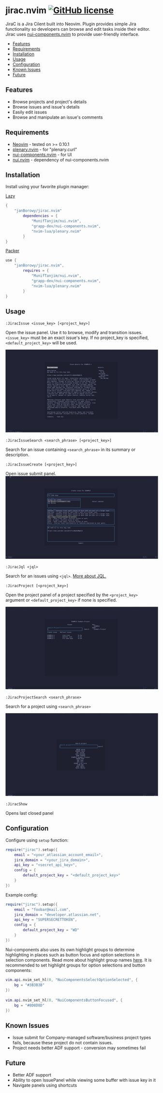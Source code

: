 # jirac.nvim [![GitHub license](https://img.shields.io/badge/license-MIT-blue.svg?style=flat-square)](https://github.com/your/your-project/blob/master/LICENSE)

JiraC is a Jira Cilent built into Neovim. Plugin provides simple Jira functionality so
developers can browse and edit tasks inside their editor. Jirac uses
[nui-components.nvim](https://github.com/grapp-dev/nui-components.nvim) to provide
user-friendly interface.

* [Features](#features)
* [Requirements](#requirements)
* [Installation](#installation)
* [Usage](#usage)
* [Configuration](#configuration)
* [Known Issues](#known-issues)
* [Future](#future)


## <a name="features">Features</a>
* Browse projects and project's details
* Browse issues and issue's details
* Easily edit issues
* Browse and manipulate an issue's comments

## <a name="requirements">Requirements</a>
* [Neovim](https://neovim.io/) - tested on >= 0.10.1
* [plenary.nvim](https://github.com/nvim-lua/plenary.nvim) - for "plenary.curl"
* [nui-components.nvim](https://github.com/grapp-dev/nui-components.nvim) - for UI
* [nui.nvim](https://github.com/grapp-dev/nui-components.nvim) - dependency of nui-components.nvim

## <a name="installation">Installation</a>
Install using your favorite plugin manager:

[Lazy](https://github.com/folke/lazy.nvim)
```lua
{
    "janBorowy/jirac.nvim"
        dependencies = {
            "MunifTanjim/nui.nvim",
            "grapp-dev/nui-components.nvim",
            "nvim-lua/plenary.nvim"
        }
}
```

[Packer](https://github.com/wbthomason/packer.nvim)
```lua
use {
    "janBorowy/jirac.nvim",
        requires = {
            "MunifTanjim/nui.nvim",
            "grapp-dev/nui-components.nvim",
            "nvim-lua/plenary.nvim"
        }
}
```

## <a name="usage">Usage</a>

`:JiracIssue <issue_key> [<project_key>]`

Open the issue panel. Use it to browse, modify and transition issues.
`<issue_key>` must be an exact issue's key.
If no project_key is specified, `<default_project_key>` will be used.

![Issue panel preview](docs/issue-panel-preview.png)

`:JiracIssueSearch <search_phrase> [<project_key>]`

Search for an issue containing `<search_phrase>` in its summary or description.

`:JiracIssueCreate [<project_key>]`

Open issue submit panel.
![Issue submit panel preview](docs/issue-submit-panel-preview.png)

`:JiracJql <jql>`

Search for an issues using `<jql>`. [More about JQL.](https://www.atlassian.com/software/jira/guides/jql/overview#what-is-jql)

`:JiracProject [<project_key>]`

Open the project panel of a project specified by the `<project_key>` argument or
`<default_project_key>` if none is specified.

![Project panel preview](docs/project-panel-preview.png)

`:JiracProjectSearch <search_phrase>`

Search for a project using `<search_phrase>`

![Project panel preview](docs/project-search-preview.png)

`:JiracShow`

Opens last closed panel

## <a name="configuration">Configuration</a>

Configure using `setup` function:

```lua
require("jirac").setup({
    email = "<your_atlassian_account_email>",
    jira_domain = "<your_jira_domain>",
    api_key = "<secret_api_key>",
    config = {
        default_project_key = "<default_project_key>"
    }
})
```

Example config:

```lua
require("jirac").setup({
    email = "foobar@mail.com",
    jira_domain = "developer.atlassian.net",
    api_key = "SUPERSECRETTOKEN",
    config = {
        default_project_key = "WD"
    }
})
```

Nui-components also uses its own highlight groups to determine highlighting in places
such as button focus and option selections in selection components. Read more about
highlight group names [here](https://nui-components.grapp.dev/docs). It is recommended
to set highlight groups for option selections and button components:

```lua
vim.api.nvim_set_hl(0, "NuiComponentsSelectOptionSelected", {
    bg = "#3B3B3B"
})

vim.api.nvim_set_hl(0, "NuiComponentsButtonFocused", {
    bg = "#8D8D8D"
})
```


## <a name="known-issues">Known Issues</a>
- Issue submit for Company-managed software/business project types fails, because
these project do not contain issues.
- Project needs better ADF support - conversion may sometimes fail

## <a name="future">Future</a>
- Better ADF support
- Ability to open IssuePanel while viewing some buffer with issue key in it
- Navigate panels using shortcuts
